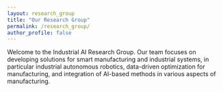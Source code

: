 ```yaml
---
layout: research_group
title: "Our Research Group"
permalink: /research_group/
author_profile: false
---
```


Welcome to the Industrial AI Research Group. Our team focuses on developing solutions for smart manufacturing and industrial systems, in particular industrial autonomous robotics, data-driven optimization for manufacturing, and integration of AI-based methods in various aspects of manufacturing. 